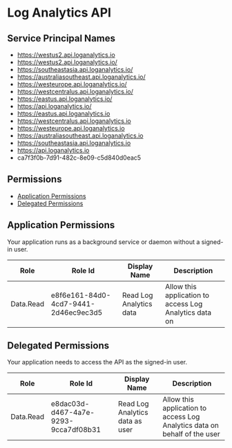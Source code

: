 # Log Analytics API
## Service Principal Names
- https://westus2.api.loganalytics.io
- https://westus2.api.loganalytics.io/
- https://southeastasia.api.loganalytics.io/
- https://australiasoutheast.api.loganalytics.io/
- https://westeurope.api.loganalytics.io/
- https://westcentralus.api.loganalytics.io/
- https://eastus.api.loganalytics.io/
- https://api.loganalytics.io/
- https://eastus.api.loganalytics.io
- https://westcentralus.api.loganalytics.io
- https://westeurope.api.loganalytics.io
- https://australiasoutheast.api.loganalytics.io
- https://southeastasia.api.loganalytics.io
- https://api.loganalytics.io
- ca7f3f0b-7d91-482c-8e09-c5d840d0eac5

 ## Permissions
- [Application Permissions](#application-permissions)
- [Delegated Permissions](#delegated-permissions)

## Application Permissions
Your application runs as a background service or daemon without a signed-in user.

| Role | Role Id | Display Name | Description |
|---|---|---|---|
| Data.Read | e8f6e161-84d0-4cd7-9441-2d46ec9ec3d5 | Read Log Analytics data | Allow this application to access Log Analytics data on |

## Delegated Permissions
Your application needs to access the API as the signed-in user. 

| Role | Role Id | Display Name | Description |
|---|---|---|---|
| Data.Read | e8dac03d-d467-4a7e-9293-9cca7df08b31 | Read Log Analytics data as user | Allow this application to access Log Analytics data on behalf of the user |

